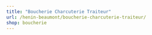 ```yaml
---
title: "Boucherie Charcuterie Traiteur"
url: /henin-beaumont/boucherie-charcuterie-traiteur/
shop: boucherie
---
```

